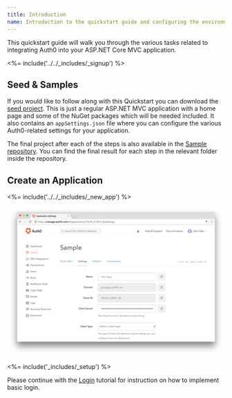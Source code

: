 ```yaml
---
title: Introduction
name: Introduction to the quickstart guide and configuring the environment
---
```


This quickstart guide will walk you through the various tasks related to integrating Auth0 into your ASP.NET Core MVC application.

<%= include('../../_includes/_signup') %>

## Seed & Samples

If you would like to follow along with this Quickstart you can download the [seed project](https://github.com/auth0-samples/auth0-aspnetcore-sample/tree/master/00-Starter-Seed). This is just a regular ASP.NET MVC application with a home page and some of the NuGet packages which will be needed included. It also contains an `appSettings.json` file where you can configure the various Auth0-related settings for your application.

The final project after each of the steps is also available in the [Sample repository](https://github.com/auth0-samples/auth0-aspnetcore-sample). You can find the final result for each step in the relevant folder inside the repository.

## Create an Application

<%= include('../../_includes/_new_app') %>

![App Dashboard](/media/articles/angularjs/app_dashboard.png)

<%= include('_includes/_setup') %>

Please continue with the [Login](/quickstart/webapp/aspnet-core/01-login) tutorial for instruction on how to implement basic login.
